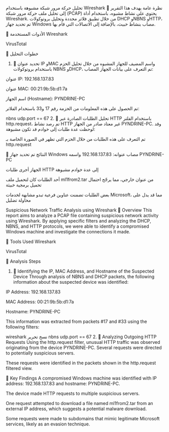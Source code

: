  تحليل حركة مرور شبكة مشبوهة باستخدام Wireshark
🧪 نظرة عامة
يهدف هذا التقرير إلى تحليل ملف حركة مرور شبكة (PCAP) يحتوي على نشاط مشبوه، باستخدام أداة Wireshark. من خلال تطبيق فلاتر محددة وتحليل بروتوكولات DHCP وNBNS وHTTP، تم تحديد جهاز Windows مصاب بنشاط خبيث، بالإضافة إلى الاتصالات التي قام بها.

🔧 الأدوات المستخدمة
Wireshark

VirusTotal

🧵 خطوات التحليل
1. 🔎 تحديد عنوان IP وMAC واسم المضيف للجهاز المشبوه
من خلال تحليل الحزم باستخدام بروتوكولات NBNS وDHCP، تم التعرف على بيانات الجهاز المصاب:

عنوان IP: 192.168.137.83

عنوان MAC: 00:21:9b:5b:d1:7a

اسم الجهاز (Hostname): PYNDRINE-PC

تم الحصول على هذه المعلومات من الحزمة رقم 17 و33 باستخدام الفلاتر:




nbns
udp.port == 67
2. 📡 تحليل الطلبات الصادرة عبر HTTP
باستخدام الفلتر http.request، تم رصد نشاط HTTP غير معتاد صادر من الجهاز PYNDRINE-PC. وقد لوحظت عدة طلبات إلى خوادم قد تكون مشبوهة:


تم التعرف على هذه الطلبات من خلال الحزم التي تظهر في الصورة الخاصة بـ http.request

📌 النتائج
تم تحديد جهاز Windows مصاب عنوانه: 192.168.137.83 واسمه PYNDRINE-PC

الجهاز أجرى طلبات HTTP إلى عدة خوادم مشبوهة

أحد الطلبات كان لتحميل ملف ml1from2.tar من عنوان خارجي، مما يرجّح احتمال تحميل برمجية خبيثة

بعض الطلبات تضمنت عناوين فرعية تبدو مشابهة لخدمات Microsoft، مما قد يدل على محاولة تضليل






Suspicious Network Traffic Analysis using Wireshark
🧪 Overview
This report aims to analyze a PCAP file containing suspicious network activity using Wireshark. By applying specific filters and analyzing the DHCP, NBNS, and HTTP protocols, we were able to identify a compromised Windows machine and investigate the connections it made.

🔧 Tools Used
Wireshark

VirusTotal

🧵 Analysis Steps
1. 🔎 Identifying the IP, MAC Address, and Hostname of the Suspected Device
Through analysis of NBNS and DHCP packets, the following information about the suspected device was identified:

IP Address: 192.168.137.83

MAC Address: 00:21:9b:5b:d1:7a

Hostname: PYNDRINE-PC

This information was extracted from packets #17 and #33 using the following filters:

wireshark
نسخ
تحرير
nbns
udp.port == 67
2. 📡 Analyzing Outgoing HTTP Requests
Using the http.request filter, unusual HTTP traffic was observed originating from the device PYNDRINE-PC. Several requests were directed to potentially suspicious servers.

These requests were identified in the packets shown in the http.request filtered view.

📌 Key Findings
A compromised Windows machine was identified with IP address: 192.168.137.83 and hostname: PYNDRINE-PC.

The device made HTTP requests to multiple suspicious servers.

One request attempted to download a file named ml1from2.tar from an external IP address, which suggests a potential malware download.

Some requests were made to subdomains that mimic legitimate Microsoft services, likely as an evasion technique.
